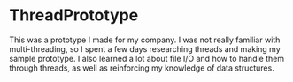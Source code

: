 ThreadPrototype
===============
This was a prototype I made for my company. I was not really familiar with multi-threading, so I spent a few days researching threads and making my sample prototype. I also learned a lot about file I/O and how to handle them through threads, as well as reinforcing my knowledge of data structures.